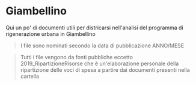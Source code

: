# Giambellino
Qui un po' di documenti utili per districarsi nell'analisi del programma di rigenerazione urbana in Giambellino

> I file sono nominati secondo la data di pubblicazione ANNO/MESE

> Tutti i file vengono da fonti pubbliche eccetto 2019_RipartizioneRisorse che è un'elaborazione personale della ripartizione delle voci di spesa a partire dai documenti presenti nella cartella
